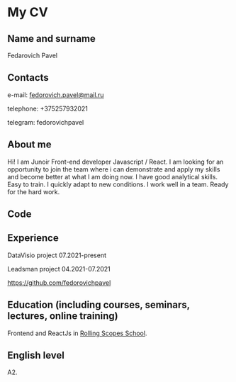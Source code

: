 # My CV

## Name and surname

Fedarovich Pavel

## Contacts

e-mail: fedorovich.pavel@mail.ru

telephone: +375257932021

telegram: fedorovichpavel

## About me

Hi! I am Junoir Front-end developer Javascript / React. I am looking for an opportunity to join the team where i can demonstrate and apply my skills and become better at what I am doing now. I have good analytical skills. Easy to train. I quickly adapt to new conditions. I work well in a team. Ready for the hard work.

## Code

## Experience

DataVisio project 07.2021-present

Leadsman project 04.2021-07.2021

https://github.com/fedorovichpavel

## Education (including courses, seminars, lectures, online training)

Frontend and ReactJs in [Rolling Scopes School](https://rs.school/).

## English level

A2.
